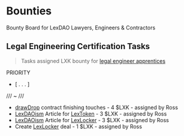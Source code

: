 # Bounties
Bounty Board for LexDAO Lawyers, Engineers &amp; Contractors

## Legal Engineering Certification Tasks
> Tasks assigned LXK bounty for [legal engineer apprentices](https://github.com/lexDAO/Legal-Engineers)

PRIORITY
* [ . . . ]

/// ~ ///

* [drawDrop](https://github.com/lexDAO/dripDrop/blob/drip-dividend/contracts/MemberDrawDropFactory.sol) contract finishing touches - 4 $LXK - assigned by Ross
* [LexDAOism](https://medium.com/lexdaoism) Article for [LexToken](https://github.com/lexDAO/LexToken) - 3 $LXK - assigned by Ross
* [LexDAOism](https://medium.com/lexdaoism) Article for [LexLocker](https://github.com/lexDAO/LexLocker) - 3 $LXK - assigned by Ross
* Create [LexLocker](https://etherscan.io/address/0xB900252A7d344a85625ba675c436B1A1b3151346#writeContract) deal - 1 $LXK - assigned by Ross
